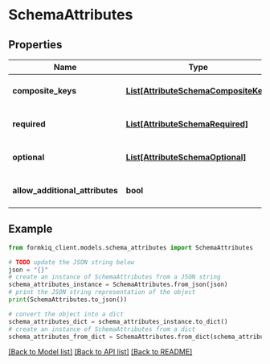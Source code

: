 # SchemaAttributes


## Properties

Name | Type | Description | Notes
------------ | ------------- | ------------- | -------------
**composite_keys** | [**List[AttributeSchemaCompositeKey]**](AttributeSchemaCompositeKey.md) | List of Composite Keys | [optional] 
**required** | [**List[AttributeSchemaRequired]**](AttributeSchemaRequired.md) | List of Required Attributes | [optional] 
**optional** | [**List[AttributeSchemaOptional]**](AttributeSchemaOptional.md) | List of Optional Attribute | [optional] 
**allow_additional_attributes** | **bool** |  | [optional] [default to True]

## Example

```python
from formkiq_client.models.schema_attributes import SchemaAttributes

# TODO update the JSON string below
json = "{}"
# create an instance of SchemaAttributes from a JSON string
schema_attributes_instance = SchemaAttributes.from_json(json)
# print the JSON string representation of the object
print(SchemaAttributes.to_json())

# convert the object into a dict
schema_attributes_dict = schema_attributes_instance.to_dict()
# create an instance of SchemaAttributes from a dict
schema_attributes_from_dict = SchemaAttributes.from_dict(schema_attributes_dict)
```
[[Back to Model list]](../README.md#documentation-for-models) [[Back to API list]](../README.md#documentation-for-api-endpoints) [[Back to README]](../README.md)


